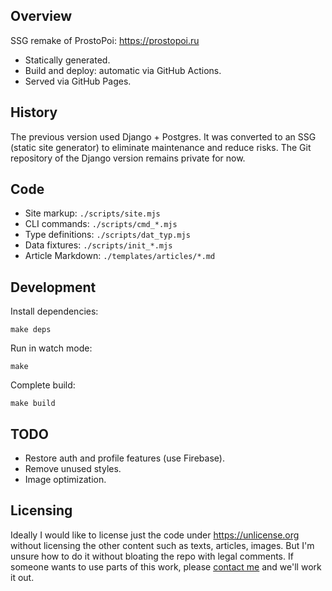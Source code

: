## Overview

SSG remake of ProstoPoi: https://prostopoi.ru

* Statically generated.
* Build and deploy: automatic via GitHub Actions.
* Served via GitHub Pages.

## History

The previous version used Django + Postgres. It was converted to an SSG (static site generator) to eliminate maintenance and reduce risks. The Git repository of the Django version remains private for now.

## Code

* Site markup: `./scripts/site.mjs`
* CLI commands: `./scripts/cmd_*.mjs`
* Type definitions: `./scripts/dat_typ.mjs`
* Data fixtures: `./scripts/init_*.mjs`
* Article Markdown: `./templates/articles/*.md`

## Development

Install dependencies:

    make deps

Run in watch mode:

    make

Complete build:

    make build

## TODO

* Restore auth and profile features (use Firebase).
* Remove unused styles.
* Image optimization.

## Licensing

Ideally I would like to license just the code under https://unlicense.org without licensing the other content such as texts, articles, images. But I'm unsure how to do it without bloating the repo with legal comments. If someone wants to use parts of this work, please [contact me](https://mitranim.com#contacts) and we'll work it out.

